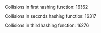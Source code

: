 
 Collisions in first hashing function: 16362

 Collisions in seconds hashing function: 16317

 Collisions in third hashing function: 16276
